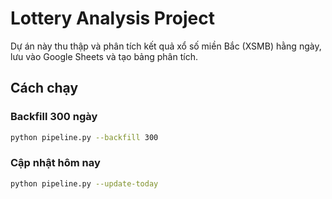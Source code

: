 # Lottery Analysis Project

Dự án này thu thập và phân tích kết quả xổ số miền Bắc (XSMB) hằng ngày, lưu vào Google Sheets và tạo bảng phân tích.

## Cách chạy

### Backfill 300 ngày
```bash
python pipeline.py --backfill 300
```

### Cập nhật hôm nay
```bash
python pipeline.py --update-today
```
